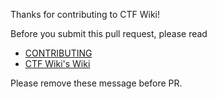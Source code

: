 Thanks for contributing to CTF Wiki!

Before you submit this pull request, please read
- [CONTRIBUTING](https://github.com/ctf-wiki/ctf-wiki/blob/master/.github/CONTRIBUTING.md)
- [CTF Wiki's Wiki](https://github.com/ctf-wiki/ctf-wiki/wiki)

Please remove these message before PR.
